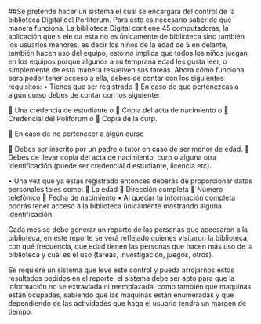##Se pretende hacer un sistema el cual se encargará del control de la biblioteca Digital del Porliforum. 
Para esto es necesario saber de qué manera funciona.
La biblioteca Digital contiene 45 computadoras, la aplicación que s ele da  esta no es únicamente de biblioteca sino también los usuarios menores, es decir los niños de la edad de 5 en delante, también hacen uso del equipo, esto no implica que todos los niños juegan en los equipos porque algunos a su temprana edad les gusta leer, o simplemente de esta manera resuelven sus tareas.
Ahora cómo funciona para poder tener acceso a ella, debes de contar con los siguientes requisitos:
•	Tienes que ser registrado
	En caso de que pertenezcas a algún curso debes de contar con los siguiente:

	Una credencia de estudiante o
	Copia del acta de nacimiento o
	Credencial del Poliforum   o
	Copia de  la curp.

	En caso de no pertenecer a algún  curso

	Debes ser inscrito por un padre o tutor en caso de ser menor de edad.
	Debes de llevar copia del acta de nacimiento, curp o alguna otra identificación (puede ser credencial d estudiante, licencia etc).

•	Una vez que ya estas registrado entonces deberás de proporcionar datos personales tales como:
	La edad
	Dirección completa
	Número telefónico
	Fecha de nacimiento
•	 Al quedar tu información completa podrás tener acceso a la biblioteca únicamente mostrando alguna identificación. 

Cada mes se debe generar un reporte de las personas que accesaron a la biblioteca, en este reporte se verá reflejado quienes visitaron la biblioteca, con qué frecuencia, que edad tienen las personas que hacen más uso de la biblioteca y cuál es el uso (tareas, investigación, juegos, otros).


Se requiere un sistema que leve este control y pueda arrojarnos estos resultados pedidos en el reporte, el sistema debe ser apto para que la información no se extraviada ni reemplazada, como también que maquinas están ocupadas, sabiendo que las  maquinas están enumeradas y que dependiendo de las actividades que haga el usuario tendrá un margen de tiempo.
